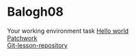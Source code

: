 # Balogh08
Your working environment task
[Hello world](https://github.com/Balogh08/hello-world)
<br>
[Patchwork](https://github.com/Balogh08/patchwork)
<br>
[Git-lesson-repository](https://github.com/Balogh08/git-lesson-repository)
<br>
